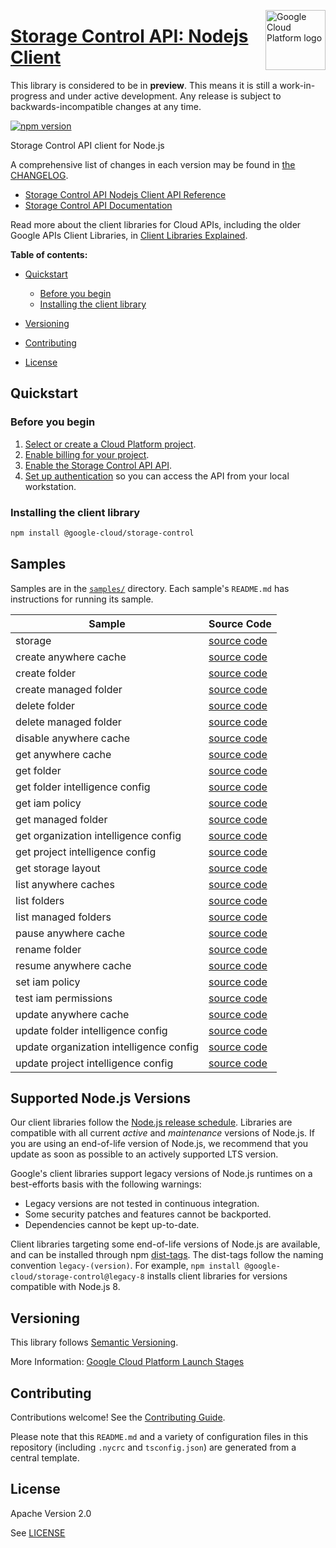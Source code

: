[//]: # "This README.md file is auto-generated, all changes to this file will be lost."
[//]: # "The comments you see below are used to generate those parts of the template in later states."
<img src="https://avatars2.githubusercontent.com/u/2810941?v=3&s=96" alt="Google Cloud Platform logo" title="Google Cloud Platform" align="right" height="96" width="96"/>

# [Storage Control API: Nodejs Client][homepage]

This library is considered to be in **preview**. This means it is still a
work-in-progress and under active development. Any release is subject to
backwards-incompatible changes at any time.

[![npm version](https://img.shields.io/npm/v/@google-cloud/storage-control.svg)](https://www.npmjs.org/package/@google-cloud/storage-control)

Storage Control API client for Node.js

[//]: # "partials.introduction"

A comprehensive list of changes in each version may be found in
[the CHANGELOG][homepage_changelog].

* [Storage Control API Nodejs Client API Reference](https://cloud.google.com/nodejs/docs/reference/control/latest)
* [Storage Control API Documentation](https://cloud.google.com/storage/docs/overview)

Read more about the client libraries for Cloud APIs, including the older
Google APIs Client Libraries, in [Client Libraries Explained][explained].

[explained]: https://cloud.google.com/apis/docs/client-libraries-explained

**Table of contents:**

* [Quickstart](#quickstart)
  * [Before you begin](#before-you-begin)
  * [Installing the client library](#installing-the-client-library)

* [Versioning](#versioning)
* [Contributing](#contributing)
* [License](#license)

## Quickstart
### Before you begin

1.  [Select or create a Cloud Platform project][projects].
1.  [Enable billing for your project][billing].
1.  [Enable the Storage Control API API][enable_api].
1.  [Set up authentication][auth] so you can access the
    API from your local workstation.
### Installing the client library

```bash
npm install @google-cloud/storage-control
```

[//]: # "partials.body"

## Samples

Samples are in the [`samples/`][homepage_samples] directory. Each sample's `README.md` has instructions for running its sample.

| Sample                      | Source Code                       |
| --------------------------- | --------------------------------- |
| storage | [source code](https://github.com/googleapis/google-cloud-node/blob/main/packages/google-storage-control/samples/generated/v2/snippet_metadata_google.storage.control.v2.json) |
| create anywhere cache | [source code](https://github.com/googleapis/google-cloud-node/blob/main/packages/google-storage-control/samples/generated/v2/storage_control.create_anywhere_cache.js) |
| create folder | [source code](https://github.com/googleapis/google-cloud-node/blob/main/packages/google-storage-control/samples/generated/v2/storage_control.create_folder.js) |
| create managed folder | [source code](https://github.com/googleapis/google-cloud-node/blob/main/packages/google-storage-control/samples/generated/v2/storage_control.create_managed_folder.js) |
| delete folder | [source code](https://github.com/googleapis/google-cloud-node/blob/main/packages/google-storage-control/samples/generated/v2/storage_control.delete_folder.js) |
| delete managed folder | [source code](https://github.com/googleapis/google-cloud-node/blob/main/packages/google-storage-control/samples/generated/v2/storage_control.delete_managed_folder.js) |
| disable anywhere cache | [source code](https://github.com/googleapis/google-cloud-node/blob/main/packages/google-storage-control/samples/generated/v2/storage_control.disable_anywhere_cache.js) |
| get anywhere cache | [source code](https://github.com/googleapis/google-cloud-node/blob/main/packages/google-storage-control/samples/generated/v2/storage_control.get_anywhere_cache.js) |
| get folder | [source code](https://github.com/googleapis/google-cloud-node/blob/main/packages/google-storage-control/samples/generated/v2/storage_control.get_folder.js) |
| get folder intelligence config | [source code](https://github.com/googleapis/google-cloud-node/blob/main/packages/google-storage-control/samples/generated/v2/storage_control.get_folder_intelligence_config.js) |
| get iam policy | [source code](https://github.com/googleapis/google-cloud-node/blob/main/packages/google-storage-control/samples/generated/v2/storage_control.get_iam_policy.js) |
| get managed folder | [source code](https://github.com/googleapis/google-cloud-node/blob/main/packages/google-storage-control/samples/generated/v2/storage_control.get_managed_folder.js) |
| get organization intelligence config | [source code](https://github.com/googleapis/google-cloud-node/blob/main/packages/google-storage-control/samples/generated/v2/storage_control.get_organization_intelligence_config.js) |
| get project intelligence config | [source code](https://github.com/googleapis/google-cloud-node/blob/main/packages/google-storage-control/samples/generated/v2/storage_control.get_project_intelligence_config.js) |
| get storage layout | [source code](https://github.com/googleapis/google-cloud-node/blob/main/packages/google-storage-control/samples/generated/v2/storage_control.get_storage_layout.js) |
| list anywhere caches | [source code](https://github.com/googleapis/google-cloud-node/blob/main/packages/google-storage-control/samples/generated/v2/storage_control.list_anywhere_caches.js) |
| list folders | [source code](https://github.com/googleapis/google-cloud-node/blob/main/packages/google-storage-control/samples/generated/v2/storage_control.list_folders.js) |
| list managed folders | [source code](https://github.com/googleapis/google-cloud-node/blob/main/packages/google-storage-control/samples/generated/v2/storage_control.list_managed_folders.js) |
| pause anywhere cache | [source code](https://github.com/googleapis/google-cloud-node/blob/main/packages/google-storage-control/samples/generated/v2/storage_control.pause_anywhere_cache.js) |
| rename folder | [source code](https://github.com/googleapis/google-cloud-node/blob/main/packages/google-storage-control/samples/generated/v2/storage_control.rename_folder.js) |
| resume anywhere cache | [source code](https://github.com/googleapis/google-cloud-node/blob/main/packages/google-storage-control/samples/generated/v2/storage_control.resume_anywhere_cache.js) |
| set iam policy | [source code](https://github.com/googleapis/google-cloud-node/blob/main/packages/google-storage-control/samples/generated/v2/storage_control.set_iam_policy.js) |
| test iam permissions | [source code](https://github.com/googleapis/google-cloud-node/blob/main/packages/google-storage-control/samples/generated/v2/storage_control.test_iam_permissions.js) |
| update anywhere cache | [source code](https://github.com/googleapis/google-cloud-node/blob/main/packages/google-storage-control/samples/generated/v2/storage_control.update_anywhere_cache.js) |
| update folder intelligence config | [source code](https://github.com/googleapis/google-cloud-node/blob/main/packages/google-storage-control/samples/generated/v2/storage_control.update_folder_intelligence_config.js) |
| update organization intelligence config | [source code](https://github.com/googleapis/google-cloud-node/blob/main/packages/google-storage-control/samples/generated/v2/storage_control.update_organization_intelligence_config.js) |
| update project intelligence config | [source code](https://github.com/googleapis/google-cloud-node/blob/main/packages/google-storage-control/samples/generated/v2/storage_control.update_project_intelligence_config.js) |


## Supported Node.js Versions

Our client libraries follow the [Node.js release schedule](https://github.com/nodejs/release#release-schedule).
Libraries are compatible with all current _active_ and _maintenance_ versions of
Node.js.
If you are using an end-of-life version of Node.js, we recommend that you update
as soon as possible to an actively supported LTS version.

Google's client libraries support legacy versions of Node.js runtimes on a
best-efforts basis with the following warnings:

* Legacy versions are not tested in continuous integration.
* Some security patches and features cannot be backported.
* Dependencies cannot be kept up-to-date.

Client libraries targeting some end-of-life versions of Node.js are available, and
can be installed through npm [dist-tags](https://docs.npmjs.com/cli/dist-tag).
The dist-tags follow the naming convention `legacy-(version)`.
For example, `npm install @google-cloud/storage-control@legacy-8` installs client libraries
for versions compatible with Node.js 8.

## Versioning

This library follows [Semantic Versioning](http://semver.org/).

More Information: [Google Cloud Platform Launch Stages][launch_stages]

[launch_stages]: https://cloud.google.com/terms/launch-stages

## Contributing

Contributions welcome! See the [Contributing Guide](https://github.com/googleapis/google-cloud-node/blob/main/packages/google-storage-control/CONTRIBUTING.md).

Please note that this `README.md`
and a variety of configuration files in this repository (including `.nycrc` and `tsconfig.json`)
are generated from a central template.

## License

Apache Version 2.0

See [LICENSE](https://github.com/googleapis/google-cloud-node/blob/main/packages/google-storage-control/LICENSE)

[shell_img]: https://gstatic.com/cloudssh/images/open-btn.png
[projects]: https://console.cloud.google.com/project
[billing]: https://support.google.com/cloud/answer/6293499#enable-billing
[enable_api]: https://console.cloud.google.com/flows/enableapi?apiid=storage.googleapis.com
[auth]: https://cloud.google.com/docs/authentication/external/set-up-adc-local
[homepage_samples]: https://github.com/googleapis/google-cloud-node/blob/main/packages/google-storage-control/samples
[homepage_changelog]: https://github.com/googleapis/google-cloud-node/blob/main/packages/google-storage-control/CHANGELOG.md
[homepage]: https://github.com/googleapis/google-cloud-node/blob/main/packages/google-storage-control
